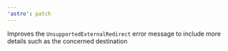 ```yaml
---
'astro': patch
---
```


Improves the `UnsupportedExternalRedirect` error message to include more details such as the concerned destination

